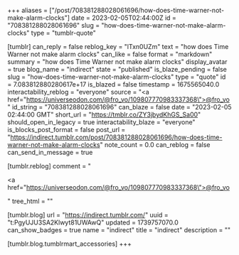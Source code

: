 +++
aliases = ["/post/708381288028061696/how-does-time-warner-not-make-alarm-clocks"]
date = 2023-02-05T02:44:00Z
id = "708381288028061696"
slug = "how-does-time-warner-not-make-alarm-clocks"
type = "tumblr-quote"

[tumblr]
can_reply = false
reblog_key = "lTxn0UZm"
text = "how does Time Warner not make alarm clocks"
can_like = false
format = "markdown"
summary = "how does Time Warner not make alarm clocks"
display_avatar = true
blog_name = "indirect"
state = "published"
is_blaze_pending = false
slug = "how-does-time-warner-not-make-alarm-clocks"
type = "quote"
id = 7.083812880280617e+17
is_blazed = false
timestamp = 1675565040.0
interactability_reblog = "everyone"
source = "<a href=\"https://universeodon.com/@fro_vo/109807770983337368\">@fro_vo</a>"
id_string = "708381288028061696"
can_blaze = false
date = "2023-02-05 02:44:00 GMT"
short_url = "https://tmblr.co/ZY3jbydKhGS_Sa00"
should_open_in_legacy = true
interactability_blaze = "everyone"
is_blocks_post_format = false
post_url = "https://indirect.tumblr.com/post/708381288028061696/how-does-time-warner-not-make-alarm-clocks"
note_count = 0.0
can_reblog = false
can_send_in_message = true

[tumblr.reblog]
comment = "<p><a href=\"https://universeodon.com/@fro_vo/109807770983337368\">@fro_vo</a></p>"
tree_html = ""

[tumblr.blog]
url = "https://indirect.tumblr.com/"
uuid = "t:PgyUJU3SA2Klwyt81UWAwQ"
updated = 1739757070.0
can_show_badges = true
name = "indirect"
title = "indirect"
description = ""

[tumblr.blog.tumblrmart_accessories]
+++

